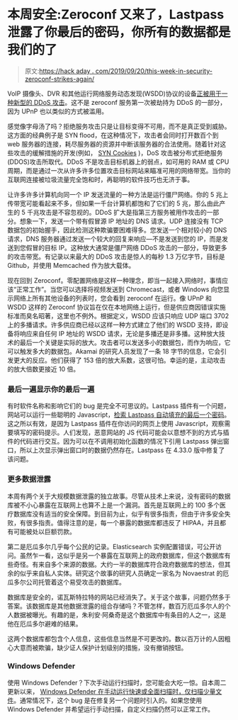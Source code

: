 # 本周安全:Zeroconf 又来了，Lastpass 泄露了你最后的密码，你所有的数据都是我们的了

> 原文:[https://hack aday . com/2019/09/20/this-week-in-security-zeroconf-strikes-again/](https://hackaday.com/2019/09/20/this-week-in-security-zeroconf-strikes-again/)

VoIP 摄像头、DVR 和其他运行网络服务动态发现(WSDD)协议的设备[正被用于一种新型的 DDoS 攻击](https://arstechnica.com/information-technology/2019/09/in-the-wild-ddoses-are-abusing-webcams-and-dvrs-to-amplify-their-crippling-effects/)。这不是 zeroconf 服务第一次被劫持为 DDoS 的一部分，因为 UPnP 也以类似的方式被滥用。

感觉像字母汤了吗？拒绝服务攻击只是让目标变得不可用，而不是真正受到威胁。这方面的经典例子是 SYN flood，在这种情况下，攻击者会同时打开数百个到 web 服务器的连接，耗尽服务器的资源并中断该服务器的合法使用。随着针对这些攻击的缓解措施的开发(例如， [SYN Cookies](https://en.wikipedia.org/wiki/SYN_cookies) )，DoS 攻击被分布式拒绝服务(DDOS)攻击所取代。DDoS 不是攻击目标机器上的弱点，如可用的 RAM 或 CPU 周期，而是通过一次从许多许多位置攻击目标网站来瞄准可用的网络带宽。当你的互联网连接被垃圾流量完全饱和时，再聪明的软件技巧也无济于事。

让许多许多计算机向同一个 IP 发送流量的一种方法是运行僵尸网络。你的 5 兆上传带宽可能看起来不多，但如果一千台计算机都饱和了它们的 5 兆，那么由此产生的 5 千兆攻击是不容忽视的。DDoS 扩大是指第三方服务被用作攻击的一部分。想象一下，发送一个带有假冒源 IP 地址的 DNS 请求。UDP 连接没有 TCP 数据包的初始握手，因此检测这种欺骗要困难得多。您发送一个相对较小的 DNS 请求，DNS 服务器通过发送一个较大的回复来响应—不是发送到您的 IP，而是发送到您假冒的目标 IP。这种放大通常是僵尸网络 DDoS 攻击的一部分，导致更多的攻击带宽。有记录以来最大的 DDoS 攻击是惊人的每秒 1.3 万亿字节，目标是 Github，并使用 Memcached 作为放大载体。

现在回到 Zeroconf。零配置网络是这样一种理念，即当一起接入网络时，事情应该“正常工作”。当您可以选择将视频发送到 Chromecast，或者 Windows 向您显示网络上所有其他设备的列表时，您会看到 zeroconf 在运行。像 UPnP 和 WSDD 这样的 Zeroconf 协议旨在仅在本地网络上运行，但是供应商因错误实施标准而臭名昭著，这里也不例外。根据定义，WSDD 应该只响应 UDP 端口 3702 上的多播请求。许多供应商已经以这样一种方式建立了他们的 WSDD 支持，即设备将响应来自任何 IP 地址的 WSDD 请求，无论是多播还是非多播。这种放大技术的最后一个关键是实际的放大。攻击者可以发送多小的数据包，而作为响应，它可以触发多大的数据包。Akamai 的研究人员发现了一条 18 字节的信息，它会引发更大的反应。他们获得了 153 倍的放大系数，这很可怕。幸运的是，主动攻击的放大倍数更接近 10 倍。

### 最后一遍显示你的最后一遍

有时软件名称和影响它们的 bug 是完全不可思议的。Lastpass 插件有一个问题，网站可以运行一些聪明的 Javascript，[检索 Lastpass 自动填充的最后一个密码](https://bugs.chromium.org/p/project-zero/issues/detail?id=1930)。这之所以有效，是因为 Lastpass 插件在你访问的网页上使用 Javascript，观察需要填写的密码提示。人们发现，恶意网站的 JS 代码可能会以意想不到的方式与插件的代码进行交互。因为可以在不调用初始化函数的情况下引用 Lastpass 弹出窗口，所以上次显示弹出窗口时的数据仍然存在。Lastpass 在 4.33.0 版中修复了该问题。

### 更多数据泄露

本周有两个关于大规模数据泄露的独立故事。尽管从技术上来说，没有密码的数据库被不小心暴露在互联网上也算不上是一个漏洞。首先是互联网上的 100 多个医疗数据库没有适当的安全保障。到目前为止，似乎有很多指责，但由于许多安全失败，有很多指责。值得注意的是，每一个暴露的数据库都违反了 HIPAA，并且都有可能被处以巨额罚款。

第二是厄瓜多尔几乎每个公民的记录。Elasticsearch 实例配置错误，可公开访问。虽然乍一看，这似乎是另一个暴露在互联网上的政府数据库，但这个数据库有些奇怪。有来自多个来源的数据。大约一半的数据库符合政府数据库的想法，但其余的似乎来自私人实体。研究这个故事的研究人员确定一家名为 Novaestrat 的厄瓜多尔公司托管着这个易受攻击的数据库。

数据库是安全的，诺瓦斯特拉特的网站已经消失了。关于这个故事，问题仍然多于答案。该数据库是其他数据泄露的组合存储吗？不管怎样，数百万厄瓜多尔人的个人数据被曝光。有趣的是，朱利安·阿桑奇是这个数据库中有条目的人之一，这是他在厄瓜多尔避难的结果。

这两个数据库都包含个人信息，这些信息当然是不可更改的。数以百万计的人因粗心大意而被欺骗，缺少证人保护计划级别的措施，没有撤销按钮。

### Windows Defender

使用 Windows Defender？下次手动运行扫描时，您可能会大吃一惊。自本周二更新以来， [Windows Defender 在手动运行快速或全面扫描时，仅扫描少量文件](https://www.bleepingcomputer.com/news/microsoft/windows-defender-antivirus-scans-broken-after-new-update/)。通常情况下，这个 bug 是在修复另一个问题时引入的。如果您使用 Windows Defender 并希望运行手动扫描，自定义扫描仍然可以正常工作。
